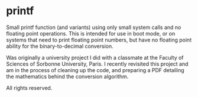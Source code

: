 # printf
Small printf function (and variants) using only small system calls and no floating point operations. This is intended for use in boot mode, or on systems that need to print floating point numbers, but have no floating point ability for the binary-to-decimal conversion.

Was originally a university project I did with a classmate at the Faculty of Sciences of Sorbonne University, Paris.
I recently revisited this project and am in the process of cleaning up the code, and preparing a PDF detailing the mathematics behind the conversion algorithm.

All rights reserved.
